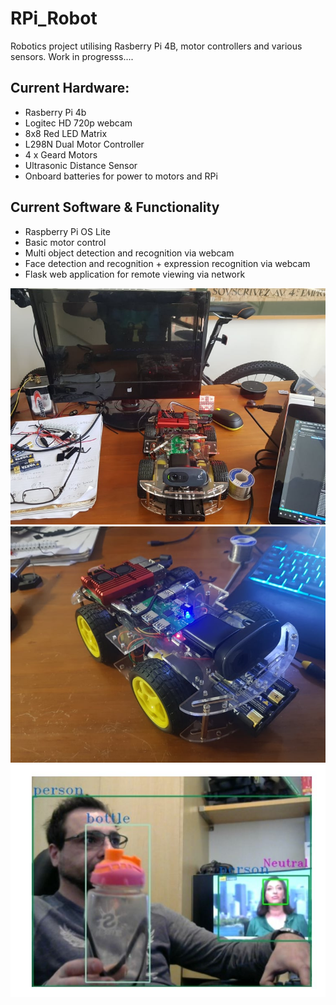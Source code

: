 # RPi_Robot #
Robotics project utilising Rasberry Pi 4B, motor controllers and various sensors.
Work in progresss....

## Current Hardware: ##
* Rasberry Pi 4b
* Logitec HD 720p webcam
* 8x8 Red LED Matrix
* L298N Dual Motor Controller
* 4 x Geard Motors
* Ultrasonic Distance Sensor
* Onboard batteries for power to motors and RPi

## Current Software & Functionality ##
* Raspberry Pi OS Lite
* Basic motor control
* Multi object detection and recognition via webcam
* Face detection and recognition + expression recognition via webcam
* Flask web application for remote viewing via network

![Robo](https://github.com/systemvaz/RPi_Robot/blob/master/Robot/lib/img/robo.jpg)
![Robo](https://github.com/systemvaz/RPi_Robot/blob/master/Robot/lib/img/robo2.jpg)
![Robo](https://github.com/systemvaz/RPi_Robot/blob/master/Robot/lib/img/vision-test.jpg)
